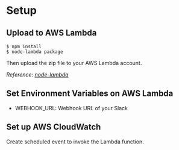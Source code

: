 # Setup

## Upload to AWS Lambda
```
$ npm install
$ node-lambda package
```

Then upload the zip file to your AWS Lambda account.

*Reference: [node-lambda](https://www.npmjs.com/package/node-lambda)*


## Set Environment Variables on AWS Lambda
- WEBHOOK_URL: Webhook URL of your Slack

## Set up AWS CloudWatch
Create scheduled event to invoke the Lambda function.